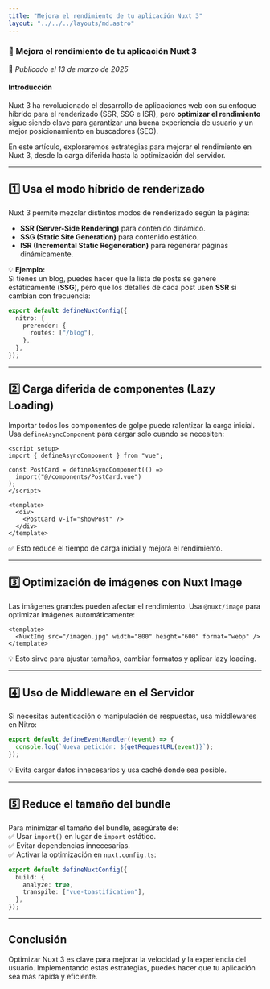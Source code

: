```yaml
---
title: "Mejora el rendimiento de tu aplicación Nuxt 3"
layout: "../../../layouts/md.astro"
---
```


### **🚀 Mejora el rendimiento de tu aplicación Nuxt 3**

📅 _Publicado el 13 de marzo de 2025_

#### **Introducción**

Nuxt 3 ha revolucionado el desarrollo de aplicaciones web con su enfoque híbrido para el renderizado (SSR, SSG e ISR), pero **optimizar el rendimiento** sigue siendo clave para garantizar una buena experiencia de usuario y un mejor posicionamiento en buscadores (SEO).

En este artículo, exploraremos estrategias para mejorar el rendimiento en Nuxt 3, desde la carga diferida hasta la optimización del servidor.

---

## **1️⃣ Usa el modo híbrido de renderizado**

Nuxt 3 permite mezclar distintos modos de renderizado según la página:

- **SSR (Server-Side Rendering)** para contenido dinámico.
- **SSG (Static Site Generation)** para contenido estático.
- **ISR (Incremental Static Regeneration)** para regenerar páginas dinámicamente.

💡 **Ejemplo:**  
Si tienes un blog, puedes hacer que la lista de posts se genere estáticamente (**SSG**), pero que los detalles de cada post usen **SSR** si cambian con frecuencia:

```ts
export default defineNuxtConfig({
  nitro: {
    prerender: {
      routes: ["/blog"],
    },
  },
});
```

---

## **2️⃣ Carga diferida de componentes (Lazy Loading)**

Importar todos los componentes de golpe puede ralentizar la carga inicial. Usa `defineAsyncComponent` para cargar solo cuando se necesiten:

```vue
<script setup>
import { defineAsyncComponent } from "vue";

const PostCard = defineAsyncComponent(() =>
  import("@/components/PostCard.vue")
);
</script>

<template>
  <div>
    <PostCard v-if="showPost" />
  </div>
</template>
```

✅ Esto reduce el tiempo de carga inicial y mejora el rendimiento.

---

## **3️⃣ Optimización de imágenes con Nuxt Image**

Las imágenes grandes pueden afectar el rendimiento. Usa `@nuxt/image` para optimizar imágenes automáticamente:

```vue
<template>
  <NuxtImg src="/imagen.jpg" width="800" height="600" format="webp" />
</template>
```

💡 Esto sirve para ajustar tamaños, cambiar formatos y aplicar lazy loading.

---

## **4️⃣ Uso de Middleware en el Servidor**

Si necesitas autenticación o manipulación de respuestas, usa middlewares en Nitro:

```ts
export default defineEventHandler((event) => {
  console.log(`Nueva petición: ${getRequestURL(event)}`);
});
```

💡 Evita cargar datos innecesarios y usa caché donde sea posible.

---

## **5️⃣ Reduce el tamaño del bundle**

Para minimizar el tamaño del bundle, asegúrate de:  
✅ Usar `import()` en lugar de `import` estático.  
✅ Evitar dependencias innecesarias.  
✅ Activar la optimización en `nuxt.config.ts`:

```ts
export default defineNuxtConfig({
  build: {
    analyze: true,
    transpile: ["vue-toastification"],
  },
});
```

---

## **Conclusión**

Optimizar Nuxt 3 es clave para mejorar la velocidad y la experiencia del usuario. Implementando estas estrategias, puedes hacer que tu aplicación sea más rápida y eficiente.
